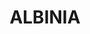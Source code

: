 ---
lastmod: '2025-04-06T06:05:21+00:00'
latitude: -24.506491
layout: suburb
longitude: 147.41651
postcode: '4722'
state: QLD
title: ALBINIA
url: /qld/albinia/
---
